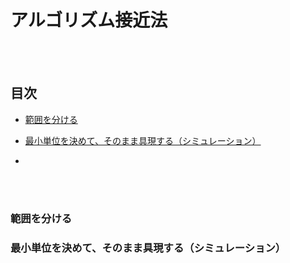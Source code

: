 # アルゴリズム接近法

</br>
</br>

## 目次

- [範囲を分ける](#範囲を分ける)

- [最小単位を決めて、そのまま具現する（シミュレーション）](#最小単位を決めてそのまま具現する（シミュレーション）)

- 

</br>
</br>

### 範囲を分ける

### 最小単位を決めて、そのまま具現する（シミュレーション）

